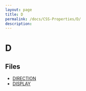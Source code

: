 ```yaml
---
layout: page
title: D
permalink: /docs/CSS-Properties/D/
description: 
---
```


# D



## Files
* [DIRECTION](/compare.html2pdf.tools/docs/CSS-Properties/D/direction.html)
* [DISPLAY](/compare.html2pdf.tools/docs/CSS-Properties/D/display.html)

